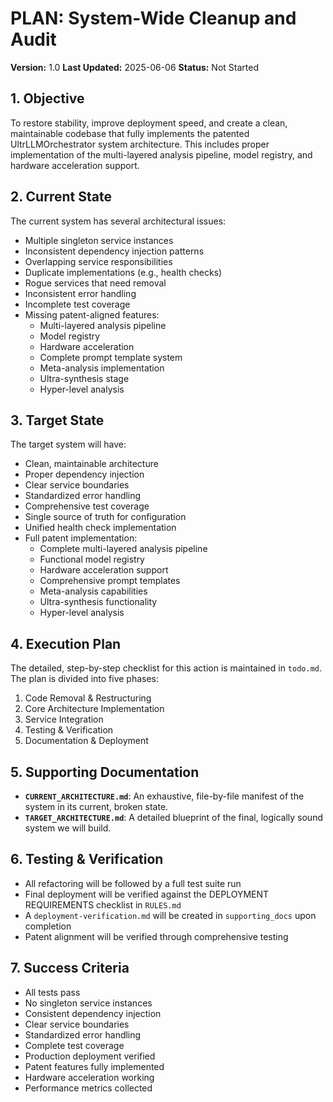 # PLAN: System-Wide Cleanup and Audit

**Version:** 1.0
**Last Updated:** 2025-06-06
**Status:** Not Started

## 1. Objective

To restore stability, improve deployment speed, and create a clean, maintainable codebase that fully implements the patented UltrLLMOrchestrator system architecture. This includes proper implementation of the multi-layered analysis pipeline, model registry, and hardware acceleration support.

## 2. Current State

The current system has several architectural issues:

- Multiple singleton service instances
- Inconsistent dependency injection patterns
- Overlapping service responsibilities
- Duplicate implementations (e.g., health checks)
- Rogue services that need removal
- Inconsistent error handling
- Incomplete test coverage
- Missing patent-aligned features:
  - Multi-layered analysis pipeline
  - Model registry
  - Hardware acceleration
  - Complete prompt template system
  - Meta-analysis implementation
  - Ultra-synthesis stage
  - Hyper-level analysis

## 3. Target State

The target system will have:

- Clean, maintainable architecture
- Proper dependency injection
- Clear service boundaries
- Standardized error handling
- Comprehensive test coverage
- Single source of truth for configuration
- Unified health check implementation
- Full patent implementation:
  - Complete multi-layered analysis pipeline
  - Functional model registry
  - Hardware acceleration support
  - Comprehensive prompt templates
  - Meta-analysis capabilities
  - Ultra-synthesis functionality
  - Hyper-level analysis

## 4. Execution Plan

The detailed, step-by-step checklist for this action is maintained in `todo.md`. The plan is divided into five phases:

1. Code Removal & Restructuring
2. Core Architecture Implementation
3. Service Integration
4. Testing & Verification
5. Documentation & Deployment

## 5. Supporting Documentation

- **`CURRENT_ARCHITECTURE.md`**: An exhaustive, file-by-file manifest of the system in its current, broken state.
- **`TARGET_ARCHITECTURE.md`**: A detailed blueprint of the final, logically sound system we will build.

## 6. Testing & Verification

- All refactoring will be followed by a full test suite run
- Final deployment will be verified against the DEPLOYMENT REQUIREMENTS checklist in `RULES.md`
- A `deployment-verification.md` will be created in `supporting_docs` upon completion
- Patent alignment will be verified through comprehensive testing

## 7. Success Criteria

- All tests pass
- No singleton service instances
- Consistent dependency injection
- Clear service boundaries
- Standardized error handling
- Complete test coverage
- Production deployment verified
- Patent features fully implemented
- Hardware acceleration working
- Performance metrics collected
